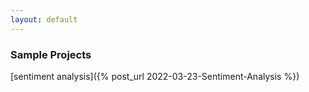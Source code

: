 ```yaml
---
layout: default
---
```


### Sample Projects



[sentiment analysis]({% post_url 2022-03-23-Sentiment-Analysis %})

